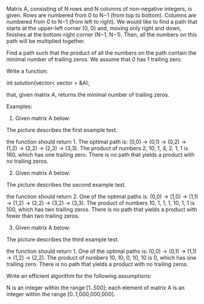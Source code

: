 Matrix A, consisting of N rows and N columns of non-negative integers, is given. Rows are numbered from 0 to N−1 (from top to bottom). Columns are numbered from 0 to N−1 (from left to right). We would like to find a path that starts at the upper-left corner (0, 0) and, moving only right and down, finishes at the bottom-right corner (N−1, N−1). Then, all the numbers on this path will be multiplied together.

Find a path such that the product of all the numbers on the path contain the minimal number of trailing zeros. We assume that 0 has 1 trailing zero.

Write a function:

int solution(vector< vector<int> > &A);

that, given matrix A, returns the minimal number of trailing zeros.

Examples:

1. Given matrix A below:

The picture describes the first example test.

the function should return 1. The optimal path is: (0,0) → (0,1) → (0,2) → (1,2) → (2,2) → (2,3) → (3,3). The product of numbers 2, 10, 1, 4, 2, 1, 1 is 160, which has one trailing zero. There is no path that yields a product with no trailing zeros.

2. Given matrix A below:

The picture describes the second example test.

the function should return 2. One of the optimal paths is: (0,0) → (1,0) → (1,1) → (1,2) → (2,2) → (3,2) → (3,3). The product of numbers 10, 1, 1, 1, 10, 1, 1 is 100, which has two trailing zeros. There is no path that yields a product with fewer than two trailing zeros.

3. Given matrix A below:

The picture describes the third example test.

the function should return 1. One of the optimal paths is: (0,0) → (0,1) → (1,1) → (1,2) → (2,2). The product of numbers 10, 10, 0, 10, 10 is 0, which has one trailing zero. There is no path that yields a product with no trailing zeros.

Write an efficient algorithm for the following assumptions:

N is an integer within the range [1..500];
each element of matrix A is an integer within the range [0..1,000,000,000].
